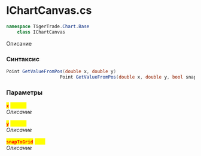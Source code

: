 
# IChartCanvas.cs
```csharp
namespace TigerTrade.Chart.Base  
    class IChartCanvas
```

Описание

### Синтаксис
```csharp
Point GetValueFromPos(double x, double y)
                    Point GetValueFromPos(double x, double y, bool snapToGrid)
```

### Параметры  
<mark style="color:red;">**`x`**</mark> <mark style="color:yellow;">`double`</mark>  
 *Описание*  
  
<mark style="color:red;">**`y`**</mark> <mark style="color:yellow;">`double`</mark>  
 *Описание*  
  
<mark style="color:red;">**`snapToGrid`**</mark> <mark style="color:yellow;">`bool`</mark>  
 *Описание*  
  

                    
                    